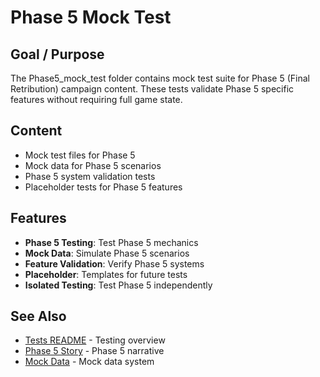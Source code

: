 # Phase 5 Mock Test

## Goal / Purpose

The Phase5_mock_test folder contains mock test suite for Phase 5 (Final Retribution) campaign content. These tests validate Phase 5 specific features without requiring full game state.

## Content

- Mock test files for Phase 5
- Mock data for Phase 5 scenarios
- Phase 5 system validation tests
- Placeholder tests for Phase 5 features

## Features

- **Phase 5 Testing**: Test Phase 5 mechanics
- **Mock Data**: Simulate Phase 5 scenarios
- **Feature Validation**: Verify Phase 5 systems
- **Placeholder**: Templates for future tests
- **Isolated Testing**: Test Phase 5 independently

## See Also

- [Tests README](../README.md) - Testing overview
- [Phase 5 Story](../../lore/story/phase_5.md) - Phase 5 narrative
- [Mock Data](../mock/README.md) - Mock data system
